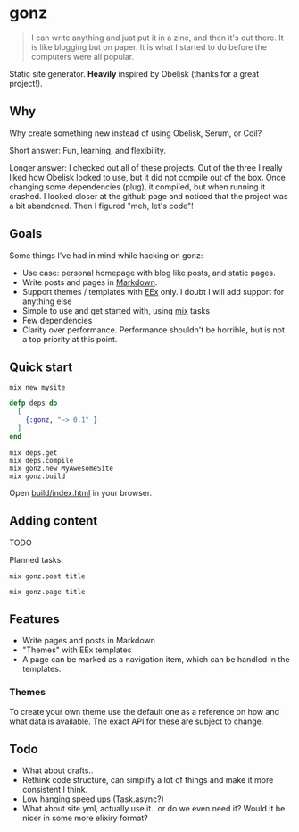 # gonz

> I can write anything and just put it in a zine, and then it's out there. It is like blogging but on paper. It is what I started to do before the computers were all popular.

Static site generator. **Heavily** inspired by Obelisk (thanks for a great project!).

## Why

Why create something new instead of using Obelisk, Serum, or Coil?

Short answer: Fun, learning, and flexibility.

Longer answer: I checked out all of these projects. Out of the three I really liked how Obelisk looked to use,
but it did not compile out of the box. Once changing some dependencies (plug), it compiled, but when running it crashed.
I looked closer at the github page and noticed that the project was a bit abandoned. Then I figured  "meh, let's code"!

## Goals

Some things I've had in mind while hacking on gonz:

- Use case: personal homepage with blog like posts, and static pages.
- Write posts and pages in [Markdown](http://daringfireball.net/projects/markdown/syntax).
- Support themes / templates with [EEx](https://hexdocs.pm/eex/EEx.html) only. I doubt I will add support for anything else
- Simple to use and get started with, using [mix](https://hexdocs.pm/mix/Mix.html) tasks
- Few dependencies
- Clarity over performance. Performance shouldn't be horrible, but is not a top priority at this point.

## Quick start

`mix new mysite`

```elixir
defp deps do
  [
    {:gonz, "~> 0.1" }
  ]
end
```

    mix deps.get
    mix deps.compile
    mix gonz.new MyAwesomeSite
    mix gonz.build

Open [build/index.html](build/index.html) in your browser.

## Adding content

TODO

Planned tasks:

`mix gonz.post title`

`mix gonz.page title`

## Features

- Write pages and posts in Markdown
- "Themes" with EEx templates
- A page can be marked as a navigation item, which can be handled in the templates.

### Themes

To create your own theme use the default one as a reference on how and what data is available.
The exact API for these are subject to change.

## Todo

- What about drafts..
- Rethink code structure, can simplify a lot of things and make it more consistent I think.
- Low hanging speed ups (Task.async?)
- What about site.yml, actually use it.. or do we even need it? Would it be nicer in some more elixiry format?
